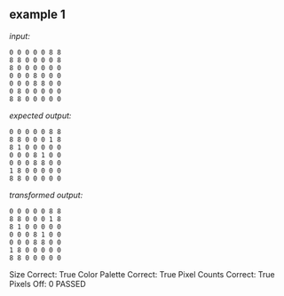 
## example 1
*input:*
```
0 0 0 0 0 8 8
8 8 0 0 0 0 8
8 0 0 0 0 0 0
0 0 0 8 0 0 0
0 0 0 8 8 0 0
0 8 0 0 0 0 0
8 8 0 0 0 0 0
```
*expected output:*
```
0 0 0 0 0 8 8
8 8 0 0 0 1 8
8 1 0 0 0 0 0
0 0 0 8 1 0 0
0 0 0 8 8 0 0
1 8 0 0 0 0 0
8 8 0 0 0 0 0
```
*transformed output:*
```
0 0 0 0 0 8 8
8 8 0 0 0 1 8
8 1 0 0 0 0 0
0 0 0 8 1 0 0
0 0 0 8 8 0 0
1 8 0 0 0 0 0
8 8 0 0 0 0 0
```
Size Correct: True
Color Palette Correct: True
Pixel Counts Correct: True
Pixels Off: 0
PASSED
